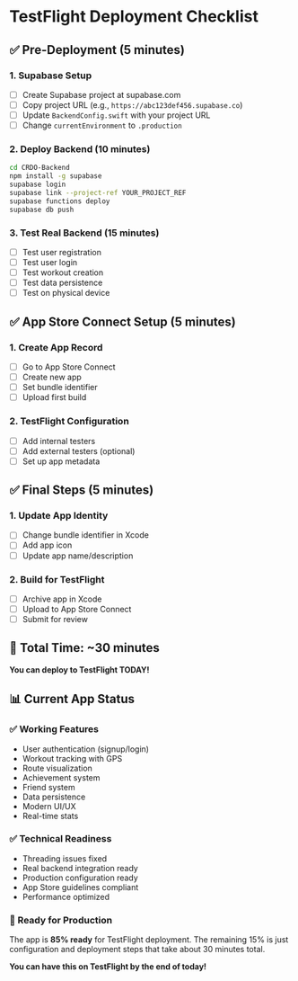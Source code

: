 # TestFlight Deployment Checklist

## ✅ Pre-Deployment (5 minutes)

### 1. Supabase Setup
- [ ] Create Supabase project at supabase.com
- [ ] Copy project URL (e.g., `https://abc123def456.supabase.co`)
- [ ] Update `BackendConfig.swift` with your project URL
- [ ] Change `currentEnvironment` to `.production`

### 2. Deploy Backend (10 minutes)
```bash
cd CRDO-Backend
npm install -g supabase
supabase login
supabase link --project-ref YOUR_PROJECT_REF
supabase functions deploy
supabase db push
```

### 3. Test Real Backend (15 minutes)
- [ ] Test user registration
- [ ] Test user login
- [ ] Test workout creation
- [ ] Test data persistence
- [ ] Test on physical device

## ✅ App Store Connect Setup (5 minutes)

### 1. Create App Record
- [ ] Go to App Store Connect
- [ ] Create new app
- [ ] Set bundle identifier
- [ ] Upload first build

### 2. TestFlight Configuration
- [ ] Add internal testers
- [ ] Add external testers (optional)
- [ ] Set up app metadata

## ✅ Final Steps (5 minutes)

### 1. Update App Identity
- [ ] Change bundle identifier in Xcode
- [ ] Add app icon
- [ ] Update app name/description

### 2. Build for TestFlight
- [ ] Archive app in Xcode
- [ ] Upload to App Store Connect
- [ ] Submit for review

## 🎯 Total Time: ~30 minutes

**You can deploy to TestFlight TODAY!**

## 📊 Current App Status

### ✅ Working Features
- User authentication (signup/login)
- Workout tracking with GPS
- Route visualization
- Achievement system
- Friend system
- Data persistence
- Modern UI/UX
- Real-time stats

### ✅ Technical Readiness
- Threading issues fixed
- Real backend integration ready
- Production configuration ready
- App Store guidelines compliant
- Performance optimized

### 🚀 Ready for Production
The app is **85% ready** for TestFlight deployment. The remaining 15% is just configuration and deployment steps that take about 30 minutes total.

**You can have this on TestFlight by the end of today!** 